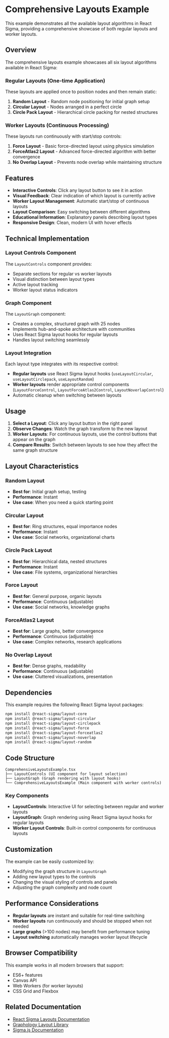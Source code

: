 # Comprehensive Layouts Example

This example demonstrates all the available layout algorithms in React Sigma, providing a comprehensive showcase of both regular layouts and worker layouts.

## Overview

The comprehensive layouts example showcases all six layout algorithms available in React Sigma:

### Regular Layouts (One-time Application)
These layouts are applied once to position nodes and then remain static:

1. **Random Layout** - Random node positioning for initial graph setup
2. **Circular Layout** - Nodes arranged in a perfect circle
3. **Circle Pack Layout** - Hierarchical circle packing for nested structures

### Worker Layouts (Continuous Processing)
These layouts run continuously with start/stop controls:

1. **Force Layout** - Basic force-directed layout using physics simulation
2. **ForceAtlas2 Layout** - Advanced force-directed algorithm with better convergence
3. **No Overlap Layout** - Prevents node overlap while maintaining structure

## Features

- **Interactive Controls**: Click any layout button to see it in action
- **Visual Feedback**: Clear indication of which layout is currently active
- **Worker Layout Management**: Automatic start/stop of continuous layouts
- **Layout Comparison**: Easy switching between different algorithms
- **Educational Information**: Explanatory panels describing layout types
- **Responsive Design**: Clean, modern UI with hover effects

## Technical Implementation

### Layout Controls Component
The `LayoutControls` component provides:
- Separate sections for regular vs worker layouts
- Visual distinction between layout types
- Active layout tracking
- Worker layout status indicators

### Graph Component
The `LayoutGraph` component:
- Creates a complex, structured graph with 25 nodes
- Implements hub-and-spoke architecture with communities
- Uses React Sigma layout hooks for regular layouts
- Handles layout switching seamlessly

### Layout Integration
Each layout type integrates with its respective control:
- **Regular layouts** use React Sigma layout hooks (`useLayoutCircular`, `useLayoutCirclepack`, `useLayoutRandom`)
- **Worker layouts** render appropriate control components (`LayoutForceControl`, `LayoutForceAtlas2Control`, `LayoutNoverlapControl`)
- Automatic cleanup when switching between layouts

## Usage

1. **Select a Layout**: Click any layout button in the right panel
2. **Observe Changes**: Watch the graph transform to the new layout
3. **Worker Layouts**: For continuous layouts, use the control buttons that appear on the graph
4. **Compare Results**: Switch between layouts to see how they affect the same graph structure

## Layout Characteristics

### Random Layout
- **Best for**: Initial graph setup, testing
- **Performance**: Instant
- **Use case**: When you need a quick starting point

### Circular Layout
- **Best for**: Ring structures, equal importance nodes
- **Performance**: Instant
- **Use case**: Social networks, organizational charts

### Circle Pack Layout
- **Best for**: Hierarchical data, nested structures
- **Performance**: Instant
- **Use case**: File systems, organizational hierarchies

### Force Layout
- **Best for**: General purpose, organic layouts
- **Performance**: Continuous (adjustable)
- **Use case**: Social networks, knowledge graphs

### ForceAtlas2 Layout
- **Best for**: Large graphs, better convergence
- **Performance**: Continuous (adjustable)
- **Use case**: Complex networks, research applications

### No Overlap Layout
- **Best for**: Dense graphs, readability
- **Performance**: Continuous (adjustable)
- **Use case**: Cluttered visualizations, presentation

## Dependencies

This example requires the following React Sigma layout packages:

```bash
npm install @react-sigma/layout-core
npm install @react-sigma/layout-circular
npm install @react-sigma/layout-circlepack
npm install @react-sigma/layout-force
npm install @react-sigma/layout-forceatlas2
npm install @react-sigma/layout-noverlap
npm install @react-sigma/layout-random
```

## Code Structure

```
ComprehensiveLayoutsExample.tsx
├── LayoutControls (UI component for layout selection)
├── LayoutGraph (Graph rendering with layout hooks)
└── ComprehensiveLayoutsExample (Main component with worker controls)
```

### Key Components

- **LayoutControls**: Interactive UI for selecting between regular and worker layouts
- **LayoutGraph**: Graph rendering using React Sigma layout hooks for regular layouts
- **Worker Layout Controls**: Built-in control components for continuous layouts

## Customization

The example can be easily customized by:
- Modifying the graph structure in `LayoutGraph`
- Adding new layout types to the controls
- Changing the visual styling of controls and panels
- Adjusting the graph complexity and node count

## Performance Considerations

- **Regular layouts** are instant and suitable for real-time switching
- **Worker layouts** run continuously and should be stopped when not needed
- **Large graphs** (>100 nodes) may benefit from performance tuning
- **Layout switching** automatically manages worker layout lifecycle

## Browser Compatibility

This example works in all modern browsers that support:
- ES6+ features
- Canvas API
- Web Workers (for worker layouts)
- CSS Grid and Flexbox

## Related Documentation

- [React Sigma Layouts Documentation](https://sim51.github.io/react-sigma/docs/example/layouts/)
- [Graphology Layout Library](https://graphology.github.io/standard-library/layout.html)
- [Sigma.js Documentation](https://www.sigmajs.org/)
